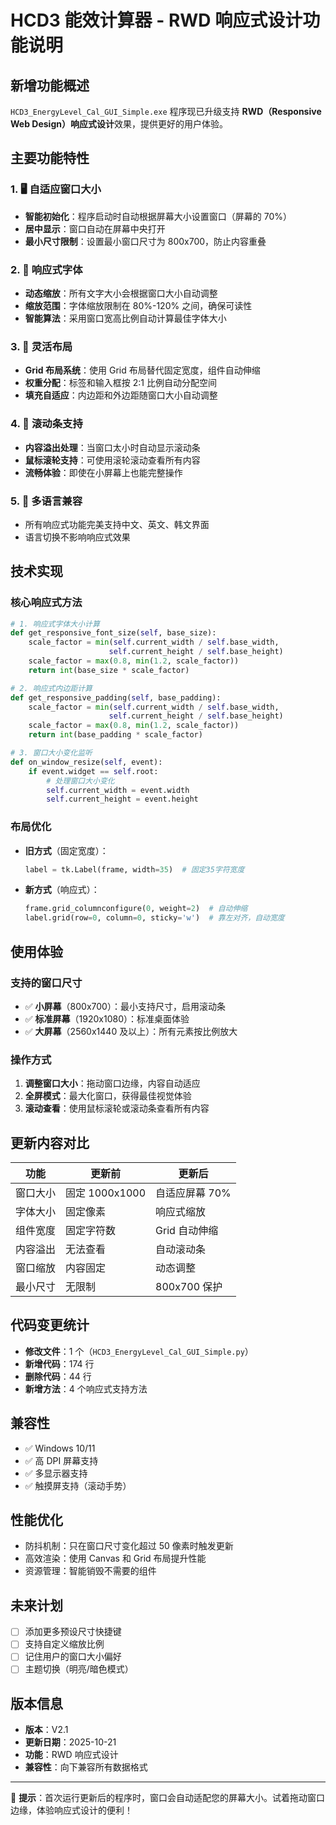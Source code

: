 # HCD3 能效计算器 - RWD 响应式设计功能说明

## 新增功能概述

`HCD3_EnergyLevel_Cal_GUI_Simple.exe` 程序现已升级支持 **RWD（Responsive Web Design）响应式设计**效果，提供更好的用户体验。

## 主要功能特性

### 1. 🖥️ 自适应窗口大小
- **智能初始化**：程序启动时自动根据屏幕大小设置窗口（屏幕的 70%）
- **居中显示**：窗口自动在屏幕中央打开
- **最小尺寸限制**：设置最小窗口尺寸为 800x700，防止内容重叠

### 2. 📏 响应式字体
- **动态缩放**：所有文字大小会根据窗口大小自动调整
- **缩放范围**：字体缩放限制在 80%-120% 之间，确保可读性
- **智能算法**：采用窗口宽高比例自动计算最佳字体大小

### 3. 📱 灵活布局
- **Grid 布局系统**：使用 Grid 布局替代固定宽度，组件自动伸缩
- **权重分配**：标签和输入框按 2:1 比例自动分配空间
- **填充自适应**：内边距和外边距随窗口大小自动调整

### 4. 📜 滚动条支持
- **内容溢出处理**：当窗口太小时自动显示滚动条
- **鼠标滚轮支持**：可使用滚轮滚动查看所有内容
- **流畅体验**：即使在小屏幕上也能完整操作

### 5. 🎯 多语言兼容
- 所有响应式功能完美支持中文、英文、韩文界面
- 语言切换不影响响应式效果

## 技术实现

### 核心响应式方法

```python
# 1. 响应式字体大小计算
def get_responsive_font_size(self, base_size):
    scale_factor = min(self.current_width / self.base_width, 
                      self.current_height / self.base_height)
    scale_factor = max(0.8, min(1.2, scale_factor))
    return int(base_size * scale_factor)

# 2. 响应式内边距计算
def get_responsive_padding(self, base_padding):
    scale_factor = min(self.current_width / self.base_width, 
                      self.current_height / self.base_height)
    scale_factor = max(0.8, min(1.2, scale_factor))
    return int(base_padding * scale_factor)

# 3. 窗口大小变化监听
def on_window_resize(self, event):
    if event.widget == self.root:
        # 处理窗口大小变化
        self.current_width = event.width
        self.current_height = event.height
```

### 布局优化

- **旧方式**（固定宽度）：
  ```python
  label = tk.Label(frame, width=35)  # 固定35字符宽度
  ```

- **新方式**（响应式）：
  ```python
  frame.grid_columnconfigure(0, weight=2)  # 自动伸缩
  label.grid(row=0, column=0, sticky='w')  # 靠左对齐，自动宽度
  ```

## 使用体验

### 支持的窗口尺寸
- ✅ **小屏幕**（800x700）：最小支持尺寸，启用滚动条
- ✅ **标准屏幕**（1920x1080）：标准桌面体验
- ✅ **大屏幕**（2560x1440 及以上）：所有元素按比例放大

### 操作方式
1. **调整窗口大小**：拖动窗口边缘，内容自动适应
2. **全屏模式**：最大化窗口，获得最佳视觉体验
3. **滚动查看**：使用鼠标滚轮或滚动条查看所有内容

## 更新内容对比

| 功能 | 更新前 | 更新后 |
|------|--------|--------|
| 窗口大小 | 固定 1000x1000 | 自适应屏幕 70% |
| 字体大小 | 固定像素 | 响应式缩放 |
| 组件宽度 | 固定字符数 | Grid 自动伸缩 |
| 内容溢出 | 无法查看 | 自动滚动条 |
| 窗口缩放 | 内容固定 | 动态调整 |
| 最小尺寸 | 无限制 | 800x700 保护 |

## 代码变更统计

- **修改文件**：1 个（`HCD3_EnergyLevel_Cal_GUI_Simple.py`）
- **新增代码**：174 行
- **删除代码**：44 行
- **新增方法**：4 个响应式支持方法

## 兼容性

- ✅ Windows 10/11
- ✅ 高 DPI 屏幕支持
- ✅ 多显示器支持
- ✅ 触摸屏支持（滚动手势）

## 性能优化

- 防抖机制：只在窗口尺寸变化超过 50 像素时触发更新
- 高效渲染：使用 Canvas 和 Grid 布局提升性能
- 资源管理：智能销毁不需要的组件

## 未来计划

- [ ] 添加更多预设尺寸快捷键
- [ ] 支持自定义缩放比例
- [ ] 记住用户的窗口大小偏好
- [ ] 主题切换（明亮/暗色模式）

## 版本信息

- **版本**：V2.1
- **更新日期**：2025-10-21
- **功能**：RWD 响应式设计
- **兼容性**：向下兼容所有数据格式

---

📌 **提示**：首次运行更新后的程序时，窗口会自动适配您的屏幕大小。试着拖动窗口边缘，体验响应式设计的便利！

